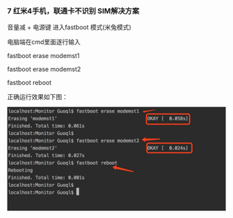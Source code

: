 ### 7 红米4手机，联通卡不识别 SIM解决方案

音量减  +  电源键  进入fastboot 模式(米兔模式)

电脑端在cmd里面逐行输入

fastboot erase modemst1

fastboot erase modemst2

fastboot reboot

正确运行效果如下图：

![](/assets/8.8.7.1.png)
